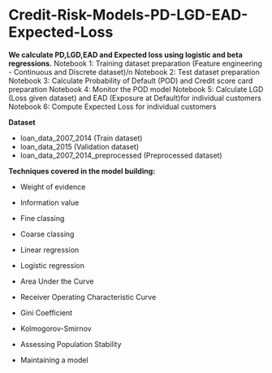 # Credit-Risk-Models-PD-LGD-EAD-Expected-Loss

**We calculate PD,LGD,EAD and Expected loss using logistic and beta regressions.** 
Notebook 1: Training dataset preparation (Feature engineering - Continuous and Discrete dataset)/n
Notebook 2: Test dataset preparation
Notebook 3: Calculate Probability of Default (POD) and Credit score card preparation
Notebook 4: Monitor the POD model 
Notebook 5: Calculate LGD (Loss given dataset) and EAD (Exposure at Default)for individual customers
Notebook 6: Compute Expected Loss for individual customers

**Dataset**

- loan_data_2007_2014 (Train dataset)
- loan_data_2015 (Validation dataset)
- loan_data_2007_2014_preprocessed (Preprocessed dataset)


**Techniques covered in the model building:**

- Weight of evidence

- Information value

- Fine classing

- Coarse classing

- Linear regression

- Logistic regression

- Area Under the Curve

- Receiver Operating Characteristic Curve

- Gini Coefficient

- Kolmogorov-Smirnov

- Assessing Population Stability

- Maintaining a model
